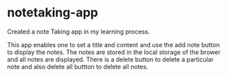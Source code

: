 # notetaking-app

Created a note Taking app in my learning process.

This app enables one to set a title and content and use the add note button to display the notes. 
The notes are stored in the local storage of the brower and all notes are displayed. There is a delete button to delete 
a particular note and also delete all buttton to delete all notes.
